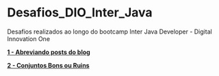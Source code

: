 # Desafios_DIO_Inter_Java
Desafios realizados ao longo do bootcamp Inter Java Developer - Digital Innovation One

[**1 - Abreviando posts do blog**](https://github.com/gabmidori/Desafios_DIO_Inter_Java/tree/main/1%20-%20Abreviando%20Posts%20do%20Blog)

[**2 - Conjuntos Bons ou Ruins**](https://github.com/gabmidori/Desafios_DIO_Inter_Java/tree/main/2%20-%20Conjuntos%20Bons%20ou%20Ruins)
